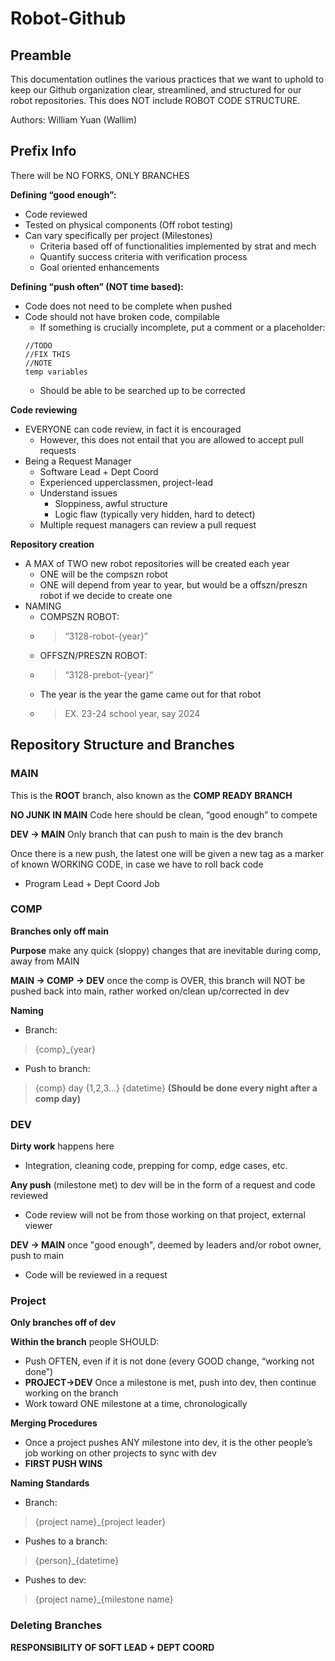 # Robot-Github
## Preamble
This documentation outlines the various practices that we want to uphold to keep our Github organization clear, streamlined, and structured for our robot repositories. 
This does NOT include ROBOT CODE STRUCTURE.

Authors: William Yuan (Wallim)

## Prefix Info
There will be NO FORKS, ONLY BRANCHES

__Defining “good enough”:__

- Code reviewed
- Tested on physical components (Off robot testing)
- Can vary specifically per project (Milestones)
  - Criteria based off of functionalities implemented by strat and mech
  - Quantify success criteria with verification process
  - Goal oriented enhancements

__Defining “push often” (NOT time based):__

- Code does not need to be complete when pushed
- Code should not have broken code, compilable
  - If something is crucially incomplete, put a comment or a placeholder:
  ```
  //TODO
  //FIX THIS
  //NOTE
  temp variables
  ```
  - Should be able to be searched up to be corrected
 
__Code reviewing__

- EVERYONE can code review, in fact it is encouraged
  - However, this does not entail that you are allowed to accept pull requests
- Being a Request Manager
  - Software Lead + Dept Coord
  - Experienced upperclassmen, project-lead
  - Understand issues
    - Sloppiness, awful structure
    - Logic flaw (typically very hidden, hard to detect)
  - Multiple request managers can review a pull request
 
__Repository creation__

- A MAX of TWO new robot repositories will be created each year
  - ONE will be the compszn robot
  - ONE will depend from year to year, but would be a offszn/preszn robot if we decide to create one
- NAMING
  - COMPSZN ROBOT:
  - > “3128-robot-{year}”
  - OFFSZN/PRESZN ROBOT:
  - > “3128-prebot-{year}”
  - The year is the year the game came out for that robot
  - > EX. 23-24 school year, say 2024

## Repository Structure and Branches

### MAIN 
This is the __ROOT__ branch, also known as the __COMP READY BRANCH__

__NO JUNK IN MAIN__ Code here should be clean, “good enough” to compete  

__DEV -> MAIN__ Only branch that can push to main is the dev branch

Once there is a new push, the latest one will be given a new tag as a marker of known WORKING CODE, in case we have to roll back code

- Program Lead + Dept Coord Job

### COMP
__Branches only off main__

__Purpose__ make any quick (sloppy) changes that are inevitable during comp, away from MAIN

__MAIN -> COMP -> DEV__ once the comp is OVER, this branch will NOT be pushed back into main, rather worked on/clean up/corrected in dev

__Naming__

- Branch:
> {comp}_{year}
- Push to branch:
> {comp} day {1,2,3...} {datetime}
> __(Should be done every night after a comp day)__

### DEV
__Dirty work__ happens here

- Integration, cleaning code, prepping for comp, edge cases, etc.

__Any push__ (milestone met) to dev will be in the form of a request and code reviewed 

- Code review will not be from those working on that project, external viewer

__DEV -> MAIN__ once "good enough", deemed by leaders and/or robot owner, push to main

- Code will be reviewed in a request

### Project
__Only branches off of dev__ 

__Within the branch__ people SHOULD:

- Push OFTEN, even if it is not done (every GOOD change, “working not done”)
- __PROJECT->DEV__ Once a milestone is met, push into dev, then continue working on the branch
- Work toward ONE milestone at a time, chronologically

__Merging Procedures__

- Once a project pushes ANY milestone into dev, it is the other people’s job working on other projects to sync with dev
- __FIRST PUSH WINS__

__Naming Standards__

- Branch:
> {project name}_{project leader}
- Pushes to a branch:
> {person}_{datetime}
- Pushes to dev:
> {project name}_{milestone name}

### Deleting Branches
__RESPONSIBILITY OF SOFT LEAD + DEPT COORD__







